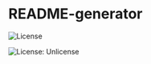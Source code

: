 # README-generator

![License](https://img.shields.io/badge/License-Mit.svg)

![License: Unlicense](https://img.shields.io/badge/license-gpl2.0-blue.svg)